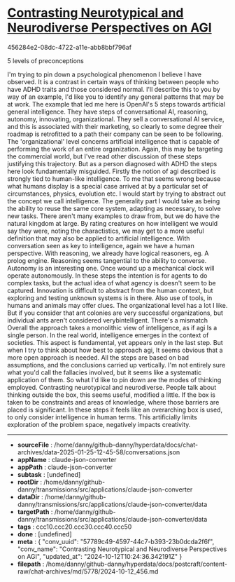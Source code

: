 # [Contrasting Neurotypical and Neurodiverse Perspectives on AGI](https://claude.ai/chat/57789c49-4597-44c7-b393-23b0dcda2f6f)

456284e2-08dc-4722-a11e-abb8bbf796af

5 levels of preconceptions

I'm trying to pin down a psychological phenomenon I believe I have observed. It is a contrast in certain ways of thinking between people who have ADHD traits and those considered normal. I'll describe this to you by way of an example, I'd like you to identify any general patterns that may be at work.
The example that led me here is OpenAI's 5 steps towards artificial general intelligence. They have steps of conversational AI, reasoning, autonomy, innovating, organizational.
They sell a conversational AI service, and this is associated with their marketing, so clearly to some degree their roadmap is retrofitted to a path their company can be seen to be following. The 'organizational' level concerns artificial intelligence that is capable of performing the work of an entire organization. Again, this may be targeting the commercial world, but I've read other discussion of these steps justifying this trajectory. 
But as a person diagnosed with ADHD the steps here look fundamentally misguided. Firstly the notion of agi described is strongly tied to human-like intelligence. To me that seems wrong because what humans display is a special case arrived at by a particular set of circumstances, physics, evolution etc. I would start by trying to abstract out the concept we call intelligence. The generality part I would take as being the ability to reuse the same core system, adapting as necessary, to solve new tasks.
There aren't many examples to draw from, but we do have the natural kingdom at large. By rating creatures on how intelligent we would say they were,  noting the charactistics, we may get to a more useful definition that may also be applied to artificial intelligence.
With conversation seen as key to intelligence, again we have a human perspective. 
With reasoning, we already have logical reasoners, eg. A prolog engine. Reasoning seems tangential to the ability to converse.  Autonomy is an interesting one. Once wound up a mechanical clock will operate autonomously. In these steps the intention is for agents to do complex tasks, but the actual idea of what agency is doesn't seem to be captured. Innovation is difficult to abstract from the human context, but exploring and testing unknown systems is in there. Also use of tools, in humans and animals may offer clues. The organizational level has a lot I like. But if you consider that ant colonies are very successful organizations, but individual ants aren't considered verybintelligent. There's a mismatch 
Overall the approach takes a monolithic view of intelligence, as if agi Is a single person. In the real world, intelligence emerges in the context of societies. This aspect is fundamental, yet appears only in the last step. 
But when I try to think about how best to approach agi, It seems obvious that a more open approach is needed. All the steps are based on bad assumptions, and the conclusions carried up vertically.
I'm not entirely sure what you'd call the fallacies involved, but it seems like a systematic application of them.
So what I'd like to pin down are the modes of thinking employed. Contrasting neurotypical and neurodiverse.
People talk about thinking outside the box, this seems useful, modified a little. If the box is taken to be constraints and areas of knowledge, where those barriers are placed is significant. In these steps it feels like an overarching box is used, to only consider intelligence in human terms. This artificially limits exploration of the problem space, negatively impacts creativity.

---

* **sourceFile** : /home/danny/github-danny/hyperdata/docs/chat-archives/data-2025-01-25-12-45-58/conversations.json
* **appName** : claude-json-converter
* **appPath** : claude-json-converter
* **subtask** : [undefined]
* **rootDir** : /home/danny/github-danny/transmissions/src/applications/claude-json-converter
* **dataDir** : /home/danny/github-danny/transmissions/src/applications/claude-json-converter/data
* **targetPath** : /home/danny/github-danny/transmissions/src/applications/claude-json-converter/data
* **tags** : ccc10.ccc20.ccc30.ccc40.ccc50
* **done** : [undefined]
* **meta** : {
  "conv_uuid": "57789c49-4597-44c7-b393-23b0dcda2f6f",
  "conv_name": "Contrasting Neurotypical and Neurodiverse Perspectives on AGI",
  "updated_at": "2024-10-12T10:24:36.342191Z"
}
* **filepath** : /home/danny/github-danny/hyperdata/docs/postcraft/content-raw/chat-archives/md/5778/2024-10-12_456.md